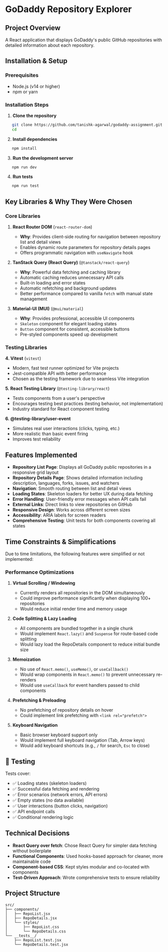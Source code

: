 # GoDaddy Repository Explorer

## Project Overview
A React application that displays GoDaddy's public GitHub repositories with detailed information about each repository.


## Installation & Setup

### Prerequisites
- Node.js (v14 or higher)
- npm or yarn

### Installation Steps

1. **Clone the repository**
```bash
   git clone https://github.com/tanishk-agarwal/godaddy-assignment.git
   cd 
```

2. **Install dependencies**
```bash
   npm install
```

3. **Run the development server**
```bash
   npm run dev
```

4. **Run tests**
```bash
   npm run test
```

## Key Libraries & Why They Were Chosen

### Core Libraries

1. **React Router DOM** (`react-router-dom`)
   - **Why**: Provides client-side routing for navigation between repository list and detail views
   - Enables dynamic route parameters for repository details pages
   - Offers programmatic navigation with `useNavigate` hook

2. **TanStack Query (React Query)** (`@tanstack/react-query`)
   - **Why**: Powerful data fetching and caching library
   - Automatic caching reduces unnecessary API calls
   - Built-in loading and error states
   - Automatic refetching and background updates
   - Better performance compared to vanilla `fetch` with manual state management

3. **Material-UI (MUI)** (`@mui/material`)
   - **Why**: Provides professional, accessible UI components
   - `Skeleton` component for elegant loading states
   - `Button` component for consistent, accessible buttons
   - Pre-styled components speed up development

### Testing Libraries

**4. Vitest** (`vitest`)
- Modern, fast test runner optimized for Vite projects
- Jest-compatible API with better performance
- Chosen as the testing framework due to seamless Vite integration

**5. React Testing Library** (`@testing-library/react`)
- Tests components from a user's perspective
- Encourages testing best practices (testing behavior, not implementation)
- Industry standard for React component testing

**6. @testing-library/user-event**
- Simulates real user interactions (clicks, typing, etc.)
- More realistic than basic event firing
- Improves test reliability

## Features Implemented

- **Repository List Page**: Displays all GoDaddy public repositories in a responsive grid layout
- **Repository Details Page**: Shows detailed information including description, languages, forks, issues, and watchers
- **Navigation**: Smooth routing between list and detail views
- **Loading States**: Skeleton loaders for better UX during data fetching
- **Error Handling**: User-friendly error messages when API calls fail
- **External Links**: Direct links to view repositories on GitHub
- **Responsive Design**: Works across different screen sizes
- **Accessibility**: ARIA labels for screen readers
- **Comprehensive Testing**: Unit tests for both components covering all states

## Time Constraints & Simplifications

Due to time limitations, the following features were simplified or not implemented:

### Performance Optimizations

1. **Virtual Scrolling / Windowing**
   - Currently renders all repositories in the DOM simultaneously
   - Could improve performance significantly when displaying 100+ repositories
   - Would reduce initial render time and memory usage

2. **Code Splitting & Lazy Loading**
   - All components are bundled together in a single chunk
   - Would implement `React.lazy()` and `Suspense` for route-based code splitting
   - Would lazy load the RepoDetails component to reduce initial bundle size

3. **Memoization**
   - No use of `React.memo()`, `useMemo()`, or `useCallback()`
   - Would wrap components in `React.memo()` to prevent unnecessary re-renders
   - Would use `useCallback` for event handlers passed to child components

4. **Prefetching & Preloading**
   - No prefetching of repository details on hover
   - Could implement link prefetching with `<link rel="prefetch">`

5. **Keyboard Navigation**
    - Basic browser keyboard support only
    - Would implement full keyboard navigation (Tab, Arrow keys)
    - Would add keyboard shortcuts (e.g., `/` for search, `Esc` to close)

## 🧪 Testing

Tests cover:
- ✅ Loading states (skeleton loaders)
- ✅ Successful data fetching and rendering
- ✅ Error scenarios (network errors, API errors)
- ✅ Empty states (no data available)
- ✅ User interactions (button clicks, navigation)
- ✅ API endpoint calls
- ✅ Conditional rendering logic

## Technical Decisions

- **React Query over fetch**: Chose React Query for simpler data fetching without boilerplate
- **Functional Components**: Used hooks-based approach for cleaner, more maintainable code
- **Component-based CSS**: Kept styles modular and co-located with components
- **Test-Driven Approach**: Wrote comprehensive tests to ensure reliability

## Project Structure
```
src/
├── components/
│   ├── RepoList.jsx          
│   ├── RepoDetails.jsx    
│   └── styles/
│       ├── RepoList.css     
│       └── RepoDetails.css  
└── __tests__/
    ├── RepoList.test.jsx     
    └── RepoDetails.test.jsx  
```
